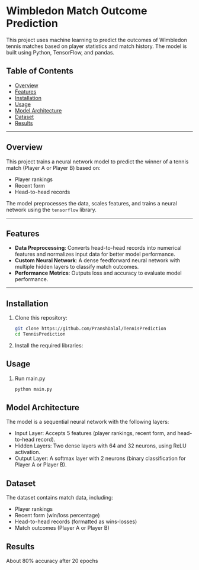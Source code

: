 # Wimbledon Match Outcome Prediction

This project uses machine learning to predict the outcomes of Wimbledon tennis matches based on player statistics and match history. The model is built using Python, TensorFlow, and pandas.

## Table of Contents
- [Overview](#overview)
- [Features](#features)
- [Installation](#installation)
- [Usage](#usage)
- [Model Architecture](#model-architecture)
- [Dataset](#dataset)
- [Results](#results)

---

## Overview
This project trains a neural network model to predict the winner of a tennis match (Player A or Player B) based on:
- Player rankings
- Recent form
- Head-to-head records  

The model preprocesses the data, scales features, and trains a neural network using the `tensorflow` library.

---

## Features
- **Data Preprocessing**: Converts head-to-head records into numerical features and normalizes input data for better model performance.
- **Custom Neural Network**: A dense feedforward neural network with multiple hidden layers to classify match outcomes.
- **Performance Metrics**: Outputs loss and accuracy to evaluate model performance.

---

## Installation
1. Clone this repository:
   ```bash
   git clone https://github.com/PranshDalal/TennisPrediction
   cd TennisPrediction
2. Install the required libraries:

## Usage
1. Run main.py
   ```bash
   python main.py

## Model Architecture
The model is a sequential neural network with the following layers:

 - Input Layer: Accepts 5 features (player rankings, recent form, and head-to-head record).
 - Hidden Layers: Two dense layers with 64 and 32 neurons, using ReLU activation.
 - Output Layer: A softmax layer with 2 neurons (binary classification for Player A or Player B).

## Dataset
The dataset contains match data, including:

 - Player rankings
 - Recent form (win/loss percentage)
 - Head-to-head records (formatted as wins-losses)
 - Match outcomes (Player A or Player B)

## Results
About 80% accuracy after 20 epochs


